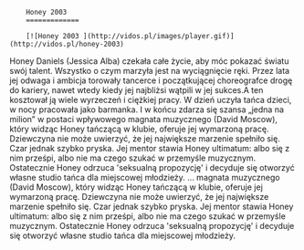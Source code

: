 
        Honey 2003 
        =============
        
        [![Honey 2003 ](http://vidos.pl/images/player.gif)](http://vidos.pl/honey-2003)
        
        
 Honey Daniels (Jessica Alba) czekała całe życie, aby móc pokazać światu swój talent. Wszystko o czym marzyła jest na wyciągnięcie ręki. Przez lata jej odwaga i ambicja torowały tancerce i początkującej choreografce drogę do kariery, nawet wtedy kiedy jej najbliżsi wątpili w jej sukces.A ten kosztował ją wiele wyrzeczeń i ciężkiej pracy. W dzień uczyła tańca dzieci, w nocy pracowała jako barmanka. I w końcu zdarza się szansa „jedna na milion” w postaci wpływowego magnata muzycznego (David Moscow), który widząc Honey tańczącą w klubie, oferuje jej wymarzoną pracę. Dziewczyna nie może uwierzyć, że jej największe marzenie spełniło się. Czar jednak szybko pryska. Jej mentor stawia Honey ultimatum: albo się z nim prześpi, albo nie ma czego szukać w przemyśle muzycznym. Ostatecznie Honey odrzuca 'seksualną propozycję' i decyduje się otworzyć własne studio tańca dla miejscowej młodzieży.  ... magnata muzycznego (David Moscow), który widząc Honey tańczącą w klubie, oferuje jej wymarzoną pracę. Dziewczyna nie może uwierzyć, że jej największe marzenie spełniło się. Czar jednak szybko pryska. Jej mentor stawia Honey ultimatum: albo się z nim prześpi, albo nie ma czego szukać w przemyśle muzycznym. Ostatecznie Honey odrzuca 'seksualną propozycję' i decyduje się otworzyć własne studio tańca dla miejscowej młodzieży.
    